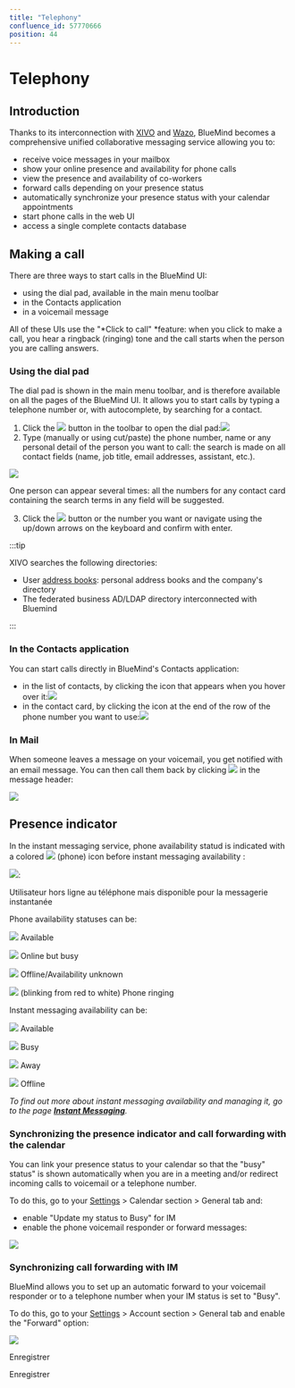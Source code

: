 ```yaml
---
title: "Telephony"
confluence_id: 57770666
position: 44
---
```

# Telephony


## Introduction

Thanks to its interconnection with [XIVO](https://www.xivo.solutions/) and [Wazo](https://wazo.io), BlueMind becomes a comprehensive unified collaborative messaging service allowing you to:

- receive voice messages in your mailbox
- show your online presence and availability for phone calls
- view the presence and availability of co-workers
- forward calls depending on your presence status
- automatically synchronize your presence status with your calendar appointments
- start phone calls in the web UI
- access a single complete contacts database 


## Making a call

There are three ways to start calls in the BlueMind UI:

- using the dial pad, available in the main menu toolbar
- in the Contacts application
- in a voicemail message


All of these UIs use the "*Click to call" *feature: when you click to make a call, you hear a ringback (ringing) tone and the call starts when the person you are calling answers.

### Using the dial pad

The dial pad is shown in the main menu toolbar, and is therefore available on all the pages of the BlueMind UI. It allows you to start calls by typing a telephone number or, with autocomplete, by searching for a contact.

1. Click the ![](../../attachments/57770060/57770066.png) button in the toolbar to open the dial pad:![](../../attachments/57770060/57770067.png)
2. Type (manually or using cut/paste) the phone number, name or any personal detail of the person you want to call: the search is made on all contact fields (name, job title, email addresses, assistant, etc.).


![](../../attachments/57770666/57770677.png)

One person can appear several times: all the numbers for any contact card containing the search terms in any field will be suggested.


3. Click the ![](../../attachments/57770060/57770063.png) button or the number you want or navigate using the up/down arrows on the keyboard and confirm with enter.


:::tip

XIVO searches the following directories:

- User [address books](https://forge.bluemind.net/confluence/display/LATEST/Gestion+des+carnets+d%27adresses): personal address books and the company's directory
- The federated business AD/LDAP directory interconnected with Bluemind


:::

### In the Contacts application

You can start calls directly in BlueMind's Contacts application:

- in the list of contacts, by clicking the icon that appears when you hover over it:![](../../attachments/57770666/57770675.png)
- in the contact card, by clicking the icon at the end of the row of the phone number you want to use:![](../../attachments/57770666/57770673.png)


### In Mail

When someone leaves a message on your voicemail, you get notified with an email message. You can then call them back by clicking ![](../../attachments/57770060/57770063.png) in the message header:

![](../../attachments/57770666/57770671.png)

## Presence indicator

In the instant messaging service, phone availability statud is indicated with a colored ![](../../attachments/57769989/69896483.png) (phone) icon before instant messaging availability :


![](../../attachments/57770666/57770685.png):


Utilisateur hors ligne au téléphone mais disponible pour la messagerie instantanée

Phone availability statuses can be:

![](../../attachments/57770666/57770680.png) Available

![](../../attachments/57770666/57770681.png) Online but busy

![](../../attachments/57770666/57770683.png) Offline/Availability unknown

![](../../attachments/57770666/57770684.png) (blinking from red to white) Phone ringing

Instant messaging availability can be:

![](../../attachments/57770666/57770680.png) Available

![](../../attachments/57770666/57770682.png) Busy

![](../../attachments/57770666/57770681.png) Away

![](../../attachments/57770666/57770683.png) Offline

*To find out more about instant messaging availability and managing it, go to the page **[Instant Messaging](/old/Guide_de_l_utilisateur/La_messagerie_instantanée/)**.*

### Synchronizing the presence indicator and call forwarding with the calendar

You can link your presence status to your calendar so that the "busy" status" is shown automatically when you are in a meeting and/or redirect incoming calls to voicemail or a telephone number.

To do this, go to your [Settings](/old/Guide_de_l_utilisateur/Paramètres_utilisateur/) > Calendar section > General tab and:

- enable "Update my status to Busy" for IM
- enable the phone voicemail responder or forward messages:


![](../../attachments/57770666/57770669.png)

### Synchronizing call forwarding with IM

BlueMind allows you to set up an automatic forward to your voicemail responder or to a telephone number when your IM status is set to "Busy".

To do this, go to your [Settings](/old/Guide_de_l_utilisateur/Paramètres_utilisateur/) > Account section > General tab and enable the "Forward" option:

![](../../attachments/57770666/57770667.png)


Enregistrer

Enregistrer


